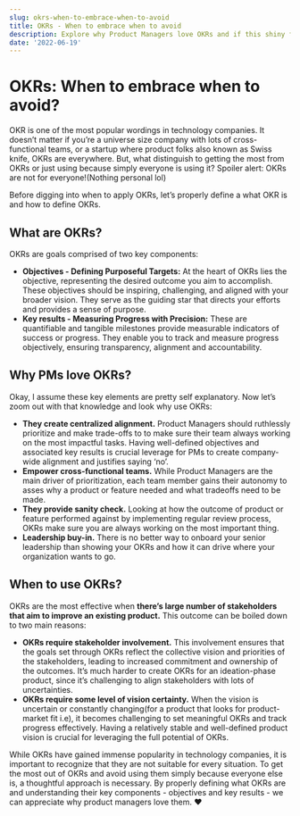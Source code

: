 ```yaml
---
slug: okrs-when-to-embrace-when-to-avoid
title: OKRs - When to embrace when to avoid
description: Explore why Product Managers love OKRs and if this shiny framework really serves your needs.
date: '2022-06-19'
---
```



# OKRs: When to embrace when to avoid?

OKR is one of the most popular wordings in technology companies. It doesn’t matter if you’re a universe size company with lots of cross-functional teams, or a startup where product folks also known as Swiss knife, OKRs are everywhere. But, what distinguish to getting the most from OKRs or just using because simply everyone is using it? Spoiler alert: OKRs are not for everyone!(Nothing personal lol)

Before digging into when to apply OKRs, let’s properly define a what OKR is and how to define OKRs.

## **What are OKRs?**

OKRs are goals comprised of two key components:

- **Objectives - Defining Purposeful Targets:** At the heart of OKRs lies the objective, representing the desired outcome you aim to accomplish. These objectives should be inspiring, challenging, and aligned with your broader vision. They serve as the guiding star that directs your efforts and provides a sense of purpose.
- **Key results - Measuring Progress with Precision:** These are quantifiable and tangible milestones provide measurable indicators of success or progress. They enable you to track and measure progress objectively, ensuring transparency, alignment and accountability.

## **Why PMs love OKRs?**

Okay, I assume these key elements are pretty self explanatory. Now let’s zoom out with that knowledge and look why use OKRs:

- **They create centralized alignment.** Product Managers should ruthlessly prioritize and make trade-offs to to make sure their team always working on the most impactful tasks. Having well-defined objectives and associated key results is crucial leverage for PMs to create company-wide alignment and justifies saying ‘no’.
- **Empower cross-functional teams.** While Product Managers are the main driver of prioritization, each team member gains their autonomy to asses why a product or feature needed and what tradeoffs need to be made.
- **They provide sanity check.** Looking at how the outcome of product or feature performed against by implementing regular review process, OKRs make sure you are always working on the most important thing.
- **Leadership buy-in.** There is no better way to onboard your senior leadership than showing your OKRs and how it can drive where your organization wants to go.

## **When to use OKRs?**

OKRs are the most effective when **there’s large number of stakeholders that aim to improve an existing product.** This outcome can be boiled down to two main reasons:

- **OKRs require stakeholder involvement.** This involvement ensures that the goals set through OKRs reflect the collective vision and priorities of the stakeholders, leading to increased commitment and ownership of the outcomes. It’s much harder to create OKRs for an ideation-phase product, since it’s challenging to align stakeholders with lots of uncertainties.
- **OKRs require some level of vision certainty.** When the vision is uncertain or constantly changing(for a product that looks for product-market fit i.e), it becomes challenging to set meaningful OKRs and track progress effectively. Having a relatively stable and well-defined product vision is crucial for leveraging the full potential of OKRs.

While OKRs have gained immense popularity in technology companies, it is important to recognize that they are not suitable for every situation. To get the most out of OKRs and avoid using them simply because everyone else is, a thoughtful approach is necessary. By properly defining what OKRs are and understanding their key components - objectives and key results - we can appreciate why product managers love them. ❤️
